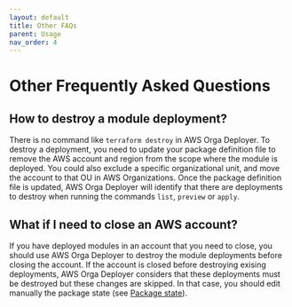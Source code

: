 ```yaml
---
layout: default
title: Other FAQs
parent: Usage
nav_order: 4
---
```


# Other Frequently Asked Questions

## How to destroy a module deployment?

There is no command like `terraform destroy` in AWS Orga Deployer. To destroy a deployment, you need to update your package definition file to remove the AWS account and region from the scope where the module is deployed. You could also exclude a specific organizational unit, and move the account to that OU in AWS Organizations. Once the package definition file is updated, AWS Orga Deployer will identify that there are deployments to destroy when running the commands `list`, `preview` or `apply`.

## What if I need to close an AWS account?

If you have deployed modules in an account that you need to close, you should use AWS Orga Deployer to destroy the module deployments before closing the account. If the account is closed before destroying exising deployments, AWS Orga Deployer considers that these deployments must be destroyed but these changes are skipped. In that case, you should edit manually the package state (see [Package state](../package/state.html)).
